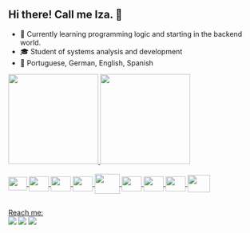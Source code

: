 ## Hi there! Call me Iza. 👩

- 🌱 Currently learning programming logic and starting in the backend world.
- 🎓 Student of systems analysis and development
- 💬 Portuguese, German, English, Spanish

<div>
  <a href="https://github.com/izaseiler">
  <img height="180em" src="https://github-readme-stats.vercel.app/api?username=izaaseiler&show_icons=true&theme=radical&include_all_commits=true&count_private=true"/>
  <img height="180em" src="https://github-readme-stats.vercel.app/api/top-langs/?username=izaaseiler&layout=compact&langs_counts=16&theme=radical"/>
</div>
<div style="display: inline_block"><br>
  <img align="center" height="27" width="37" <img src="https://cdn.jsdelivr.net/gh/devicons/devicon/icons/javascript/javascript-original.svg" />
  <img align="center" height="30" width="40" <img src="https://cdn.jsdelivr.net/gh/devicons/devicon/icons/html5/html5-original.svg" />
  <img align="center" height="30" width="40" <img src="https://cdn.jsdelivr.net/gh/devicons/devicon/icons/css3/css3-original.svg" />
  <img align="center" height="30" width="40" <img src="https://cdn.jsdelivr.net/gh/devicons/devicon/icons/c/c-original.svg" />
  <img align="center" height="40" width="50" <img src="https://cdn.jsdelivr.net/gh/devicons/devicon/icons/java/java-original-wordmark.svg" />      
  <img align="center" height="30" width="40" <img src="https://cdn.jsdelivr.net/gh/devicons/devicon/icons/intellij/intellij-original.svg" />
  <img align="center" height="30" width="40" <img src="https://cdn.jsdelivr.net/gh/devicons/devicon/icons/vscode/vscode-original-wordmark.svg" />
  <img align="center" height="30" width="40" <img src="https://cdn.jsdelivr.net/gh/devicons/devicon/icons/chrome/chrome-original.svg" />
  <img align="center" height="35" width="45" <img src="https://cdn.jsdelivr.net/gh/devicons/devicon/icons/firefox/firefox-original.svg" />     

          
</div>  
  
##
  
<div>
  Reach me:<br>
  <a href="https://ch.linkedin.com/in/izabela-seiler-b10258242" target="_blank"><img src="https://img.shields.io/badge/LinkedIn-0077B5?style=for-the-badge&logo=linkedin&logoColor=white" target="_blank"></a>
  <a href="https://instagram.com/izaaseiler" target="_blank"><img src="https://img.shields.io/badge/Instagram-E4405F?style=for-the-badge&logo=instagram&logoColor=white" target="_blank"></a>
  <a href="https://wa.me/410763181896" target="_blank"><img src="https://img.shields.io/badge/WhatsApp-25D366?style=for-the-badge&logo=WhatsApp&logoColor=white" target="_blank"></a>
</div>



